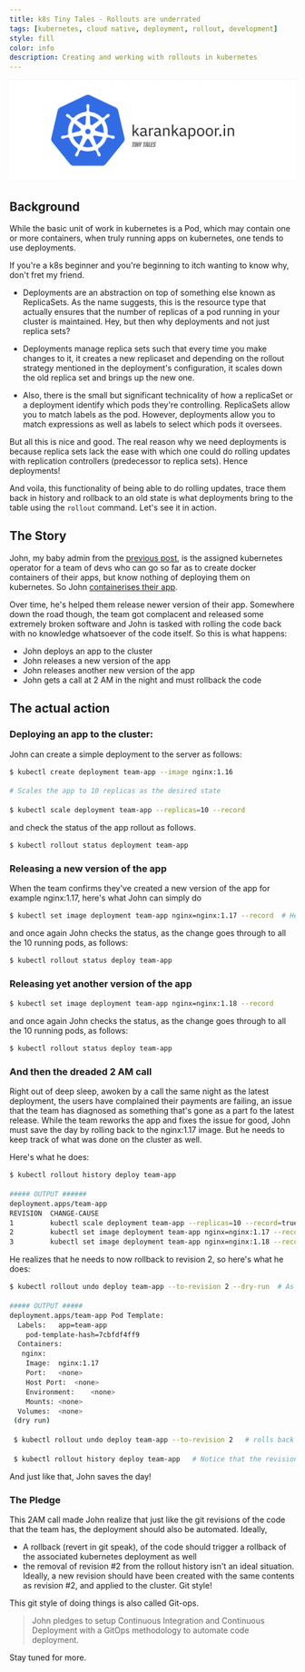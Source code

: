 ```yaml
---
title: k8s Tiny Tales - Rollouts are underrated
tags: [kubernetes, cloud native, deployment, rollout, development]
style: fill
color: info
description: Creating and working with rollouts in kubernetes
---
```


![](/assets/tiny-tales.png)

## Background

While the basic unit of work in kubernetes is a Pod, which may contain one or more containers, when truly running apps on kubernetes, one tends to use deployments.

If you're a k8s beginner and you're beginning to itch wanting to know why, don't fret my friend.

- Deployments are an abstraction on top of something else known as ReplicaSets. As the name suggests, this is the resource type that actually ensures that the number of replicas of a pod running in your cluster is maintained. Hey, but then why deployments and not just replica sets?

- Deployments manage replica sets such that every time you make changes to it, it creates a new replicaset and depending on the rollout strategy mentioned in the deployment's configuration, it scales down the old replica set and brings up the new one.

- Also, there is the small but significant technicality of how a replicaSet or a deployment identify which pods they're controlling. ReplicaSets allow you to match labels as the pod. However, deployments allow you to match expressions as well as labels to select which pods it oversees. 

But all this is nice and good. The real reason why we need deployments is because replica sets lack the ease with which one could do rolling updates with replication controllers (predecessor to replica sets). Hence deployments!

And voila, this functionality of being able to do rolling updates, trace them back in history and rollback to an old state is what deployments bring to the table using the `rollout` command. Let's see it in action.

## The Story

John, my baby admin from the [previous post](k8s-tiny-tales-creating-baby-admins), is the assigned kubernetes operator for a team of devs who can go so far as to create docker containers of their apps, but know nothing of deploying them on kubernetes. So John [containerises their app](kubernetes-workshop). 

Over time, he's helped them release newer version of their app. Somewhere down the road though, the team got complacent and released some extremely broken software and John is tasked with rolling the code back with no knowledge whatsoever of the code itself. So this is what happens:

- John deploys an app to the cluster
- John releases a new version of the app
- John releases another new version of the app
- John gets a call at 2 AM in the night and must rollback the code


## The actual action

### Deploying an app to the cluster:

John can create a simple deployment to the server as follows:

```bash
$ kubectl create deployment team-app --image nginx:1.16

# Scales the app to 10 replicas as the desired state 

$ kubectl scale deployment team-app --replicas=10 --record
```

and check the status of the app rollout as follows.

```bash
$ kubectl rollout status deployment team-app 
```

### Releasing a new version of the app

When the team confirms they've created a new version of the app for example nginx:1.17, here's what John can simply do

```bash
$ kubectl set image deployment team-app nginx=nginx:1.17 --record  # Here nginx=nginx1.17 means change the image for the container name 'nginx' with image 'nginx:1.17'
```

and once again John checks the status, as the change goes through to all the 10 running pods, as follows:

```bash
$ kubectl rollout status deploy team-app
```

### Releasing yet another version of the app


```bash
$ kubectl set image deployment team-app nginx=nginx:1.18 --record  
```

and once again John checks the status, as the change goes through to all the 10 running pods, as follows:

```bash
$ kubectl rollout status deploy team-app
```

### And then the dreaded 2 AM call

Right out of deep sleep, awoken by a call the same night as the latest deployment, the users have complained their payments are failing, an issue that the team has diagnosed as something that's gone as a part fo the latest release. While the team reworks the app and fixes the issue for good, John must save the day by rolling back to the nginx:1.17 image. But he needs to keep track of what was done on the cluster as well.

Here's what he does:

```bash
$ kubectl rollout history deploy team-app

##### OUTPUT ######
deployment.apps/team-app 
REVISION  CHANGE-CAUSE
1         kubectl scale deployment team-app --replicas=10 --record=true
2         kubectl set image deployment team-app nginx=nginx:1.17 --record=true
3         kubectl set image deployment team-app nginx=nginx:1.18 --record=true

```

He realizes that he needs to now rollback to revision 2, so here's what he does:

```bash
$ kubectl rollout undo deploy team-app --to-revision 2 --dry-run  # As the command option --dry-run suggests, this will show him exactly what will be applied to the cluster once he actually runs the undo

##### OUTPUT #####
deployment.apps/team-app Pod Template:
  Labels:	app=team-app
	pod-template-hash=7cbfdf4ff9
  Containers:
   nginx:
    Image:	nginx:1.17
    Port:	<none>
    Host Port:	<none>
    Environment:	<none>
    Mounts:	<none>
  Volumes:	<none>
 (dry run)

 $ kubectl rollout undo deploy team-app --to-revision 2   # rolls back the deployment to the state as of revision #2

 $ kubectl rollout history deploy team-app   # Notice that the revision 2 stops showing in the history and now shows up as revision #4 in the history
```

And just like that, John saves the day! 

### The Pledge

This 2AM call made John realize that just like the git revisions of the code that the team has, the deployment should also be automated. Ideally,

- A rollback (revert in git speak), of the code should trigger a rollback of the associated kubernetes deployment as well
- the removal of revision #2 from the rollout history isn't an ideal situation. Ideally, a new revision should have been created with the same contents as revision #2, and applied to the cluster. Git style!

This git style of doing things is also called Git-ops.

> John pledges to setup Continuous Integration and Continuous Deployment with a GitOps methodology to automate code deployment.

Stay tuned for more.